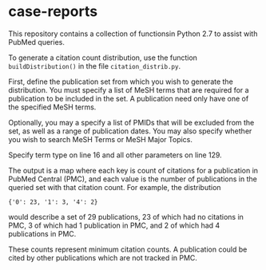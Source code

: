 # case-reports

This repository contains a collection of functionsin Python 2.7 to assist with PubMed queries.

To generate a citation count distribution, use the function ```buildDistribution()``` in the file ```citation_distrib.py```.

First, define the publication set from which you wish to generate the distribution. You must specify a list of MeSH terms that are required for a publication to be included in the set. A publication need only have one of the specified MeSH terms.

Optionally, you may a specify a list of PMIDs that will be excluded from the set, as well as a range of publication dates. You may also specify whether you wish to search MeSH Terms or MeSH Major Topics.

Specify term type on line 16 and all other parameters on line 129.

The output is a map where each key is count of citations for a publication in PubMed Central (PMC), and each value is the number of publications in the queried set with that citation count. For example, the distribution

```
{'0': 23, '1': 3, '4': 2}
```

would describe a set of 29 publications, 23 of which had no citations in PMC, 3 of which had 1 publication in PMC, and 2 of which had 4 publications in PMC.

These counts represent minimum citation counts. A publication could be cited by other publications which are not tracked in PMC.
